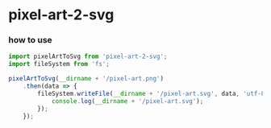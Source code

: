 # pixel-art-2-svg

### how to use

```javascript
import pixelArtToSvg from 'pixel-art-2-svg';
import fileSystem from 'fs';

pixelArtToSvg(__dirname + '/pixel-art.png')
    .then(data => {
        fileSystem.writeFile(__dirname + '/pixel-art.svg', data, 'utf-8', () => {
            console.log(__dirname + '/pixel-art.svg');
        });
    });
```
